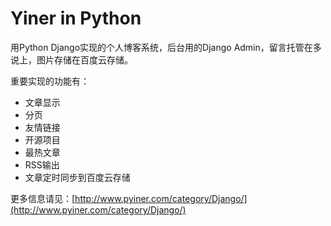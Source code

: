 # Yiner in Python #

用Python Django实现的个人博客系统，后台用的Django Admin，留言托管在多说上，图片存储在百度云存储。

重要实现的功能有：

- 文章显示
- 分页
- 友情链接
- 开源项目
- 最热文章
- RSS输出
- 文章定时同步到百度云存储

更多信息请见：[http://www.pyiner.com/category/Django/](http://www.pyiner.com/category/Django/) 
